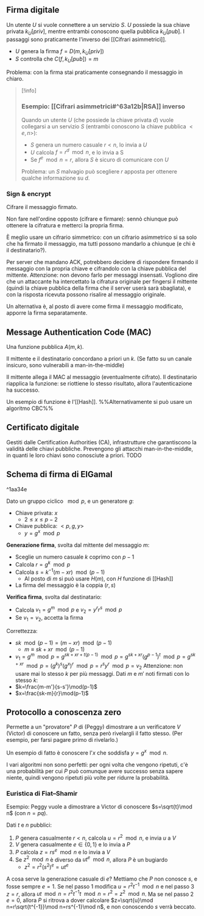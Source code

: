 ## Firma digitale

Un utente $U$ si vuole connettere a un servizio $S$. $U$ possiede la sua chiave privata $k_U[priv]$, mentre entrambi conoscono quella pubblica $k_U[pub]$.
I passaggi sono praticamente l'inverso dei [[Cifrari asimmetrici]].
- $U$ genera la firma $f=D(m,k_U[priv])$
- $S$ controlla che $C(f,k_U[pub])=m$

Problema: con la firma stai praticamente consegnando il messaggio in chiaro.

>[!info]
>### Esempio:  [[Cifrari asimmetrici#^63a12b|RSA]] inverso
>
>Quando un utente $U$ (che possiede la chiave privata $d$) vuole collegarsi a un servizio $S$ (entrambi conoscono la chiave pubblica $<e,n>$):
>- $S$ genera un numero casuale $r<n$, lo invia a $U$
>- $U$ calcola $f=r^d\mod n$, e lo invia a S
>- Se $f^e\mod n=r$, allora $S$ è sicuro di comunicare con $U$
>
>Problema: un $S$ malvagio può scegliere $r$ apposta per ottenere qualche informazione su $d$.

### Sign & encrypt

Cifrare il messaggio firmato.

Non fare nell'ordine opposto (cifrare e firmare): sennò chiunque può ottenere la cifratura e metterci la propria firma.

È meglio usare un cifrario simmetrico: con un cifrario asimmetrico si sa solo che ha firmato il messaggio, ma tutti possono mandarlo a chiunque (e chi è il destinatario?).

Per server che mandano ACK, potrebbero decidere di rispondere firmando il messaggio con la propria chiave e cifrandolo con la chiave pubblica del mittente. Attenzione: non devono farlo per messaggi insensati.
Vogliono dire che un attaccante ha intercettato la cifratura originale per fingersi il mittente (quindi la chiave pubblica della firma che il server userà sarà sbagliata), e con la risposta ricevuta possono risalire al messaggio originale.

Un alternativa è, al posto di avere come firma il messaggio modificato, apporre la firma separatamente.

## Message Authentication Code (MAC)

Una funzione pubblica $A(m,k)$.

Il mittente e il destinatario concordano a priori un $k$. (Se fatto su un canale insicuro, sono vulnerabili a man-in-the-middle)

Il mittente allega il MAC al messaggio (eventualmente cifrato).
Il destinatario riapplica la funzione: se riottiene lo stesso risultato, allora l'autenticazione ha successo.

Un esempio di funzione è l'[[Hash]].
%%Alternativamente si può usare un algoritmo CBC%%

## Certificato digitale

Gestiti dalle Certification Authorities (CA), infrastrutture che garantiscono la validità delle chiavi pubbliche.
Prevengono gli attacchi man-in-the-middle, in quanti le loro chiavi sono conosciute a priori.
TODO

## Schema di firma di ElGamal

^1aa34e

Dato un gruppo ciclico $\mod p$, e un generatore $g$:

- Chiave privata: $x$
	- $2≤x≤p-2$
- Chiave pubblica: $<p,g,y>$
	- $y=g^x\mod p$

**Generazione firma**, svolta dal mittente del messaggio $m$:
- Sceglie un numero casuale $k$ coprimo con $p-1$
- Calcola $r=g^k\mod p$
- Calcola $s=k^{-1}(m-xr)\mod (p-1)$
	- Al posto di $m$ si può usare $H(m)$, con $H$ funzione di [[Hash]]
- La firma del messaggio è la coppia $(r,s)$

**Verifica firma**, svolta dal destinatario:
- Calcola $v_1=g^m\mod p$ e $v_2=y^rr^s\mod p$
- Se $v_1=v_2$, accetta la firma

Correttezza:
- $sk\mod(p-1)=(m-xr)\mod(p-1)$
	- $m≡sk+xr\mod(p-1)$
- $v_1=g^m\mod p=g^{sk+xr+t(p-1)}\mod p=g^{sk+xr}(g^{p-1})^t\mod p=g^{sk+xr}\mod p=(g^k)^s(g^x)^r\mod p=r^sy^r\mod p=v_2$
Attenzione: non usare mai lo stesso $k$ per più messaggi. Dati $m$ e $m'$ noti firmati con lo stesso $k$:
- $k=\frac{m-m'}{s-s'}\mod(p-1)$
- $x=\frac{sk-m}{r}\mod(p-1)$

## Protocollo a conoscenza zero

Permette a un "provatore" $P$ di (Peggy) dimostrare a un verificatore $V$ (Victor) di conoscere un fatto, senza però rivelargli il fatto stesso. (Per esempio, per farsi pagare primo di rivelarlo.)

Un esempio di fatto è conoscere l'$x$ che soddisfa $y=g^x\mod n$.

I vari algoritmi non sono perfetti: per ogni volta che vengono ripetuti, c'è una probabilità per cui $P$ può comunque avere successo senza sapere niente, quindi vengono ripetuti più volte per ridurre la probabilità.

### Euristica di Fiat–Shamir

Esempio: Peggy vuole a dimostrare a Victor di conoscere $s=\sqrt{t}\mod n$ (con $n=pq$).

Dati $t$ e $n$ pubblici:
1. $P$ genera casualmente $r<n$, calcola $u=r^2\mod n$, e invia $u$ a $V$
2. $V$ genera casualmente $e∈\{0,1\}$ e lo invia a $P$
3. $P$ calcola $z=rs^e\mod n$ e lo invia a $V$
4. Se $z^2\mod n$ è diverso da $ut^e\mod n$, allora $P$ è un bugiardo
	- $z^2=r^2(s^2)^e=ut^e$

A cosa serve la generazione casuale di $e$? Mettiamo che $P$ non conosce $s$, e fosse sempre $e=1$.
Se nel passo 1 modifica $u=r^2t^{-1}\mod n$ e nel passo 3 $z=r$, allora $ut\mod n=r^2t^{-1}t\mod n=r^2=z^2\mod n$.
Ma se nel passo 2 $e=0$, allora $P$ si ritrova a dover calcolare $z=\sqrt{u}\mod n=r\sqrt{t^{-1}}\mod n=rs^{-1}\mod n$, e non conoscendo $s$ verrà beccato.
